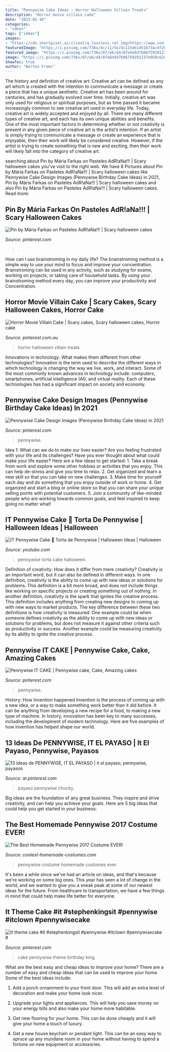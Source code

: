 ```yaml
---
title: "Pennywise Cake Ideas ~ Horror Halloween Villain Treats"
description: "Horror movie villain cake"
date: "2023-01-16"
categories:
- "ideas"
tags: ["ideas"]
images:
- "https://cdn.shortpixel.ai/client/q_lossless,ret_img/https://www.coolest-homemade-costumes.com/files/2017/10/the-best-2017-pennywise-costume-ever-212221-600x800.jpg"
featuredImage: "https://i.pinimg.com/736x/4c/11/5e/4c115eb1451b73ac4f2b947c2fe5b163.jpg"
featured_image: "https://i.pinimg.com/736x/07/e6/d4/07e6d4d7b06759291237e058c62e35d5.jpg"
image: "https://i.pinimg.com/736x/07/e6/d4/07e6d4d7b06759291237e058c62e35d5.jpg"
ShowToc: true
author: "Barton Frami"
---
```



The history and definition of creative art: Creative art can be defined as any art which is created with the intention to communicate a message or create a piece that has a unique aesthetic.
Creative art has been around for centuries, and has gradually evolved over time. Initially, creative art was only used for religious or spiritual purposes, but as time passed it became increasingly common to see creative art used in everyday life. Today, creative art is widely accepted and enjoyed by all. There are many different types of creative art, and each has its own unique abilities and benefits.
One of the most important factors in determining whether or not creativity is present in any given piece of creative art is the artist’s intention. If an artist is simply trying to communicate a message or create an experience that is enjoyable, then their work will likely be considered creative. However, if the artist is trying to create something that is new and exciting, then their work will likely fall into the category of creative art.

	

		
searching about Pin by Mária Farkas on Pasteles AdR!aNa!!! | Scary halloween cakes you've visit to the right web. We have 8 Pictures about Pin by Mária Farkas on Pasteles AdR!aNa!!! | Scary halloween cakes like Pennywise Cake Design Images (Pennywise Birthday Cake Ideas) in 2021, Pin by Mária Farkas on Pasteles AdR!aNa!!! | Scary halloween cakes and also Pin by Mária Farkas on Pasteles AdR!aNa!!! | Scary halloween cakes. Read more:
		
    
## Pin By Mária Farkas On Pasteles AdR!aNa!!! | Scary Halloween Cakes

<img loading=lazy src="https://i.pinimg.com/736x/91/21/b6/9121b666a7739f9146f2f6e6138e5f4f.jpg" onerror="this.onerror=null;this.src='https://tse1.mm.bing.net/th?id=OIP.XTaLAQcUPA3IHkYMRGRKpgHaNX&amp;pid=15.1';" alt="Pin by Mária Farkas on Pasteles AdR!aNa!!! | Scary halloween cakes">

_Source: pinterest.com_

>. 

	

How can I use brainstroming in my daily life?
The brainstroming method is a simple way to use your mind to focus and improve your concentration. Brainstroming can be used in any activity, such as studying for exams, working on projects, or taking care of household tasks. By using your brainstroming method every day, you can improve your productivity and Concentration.

    
## Horror Movie Villain Cake | Scary Cakes, Scary Halloween Cakes, Horror Cake

<img loading=lazy src="https://i.pinimg.com/736x/07/e6/d4/07e6d4d7b06759291237e058c62e35d5.jpg" onerror="this.onerror=null;this.src='https://tse4.mm.bing.net/th?id=OIP.1FYEr1HZ4_sO2IwV5hXs4gHaJ3&amp;pid=15.1';" alt="Horror Movie Villain Cake | Scary cakes, Scary halloween cakes, Horror cake">

_Source: pinterest.com.au_

>horror halloween villain treats. 

	

Innovations in technology: What makes them different from other technologies?
Innovation is the term used to describe the different ways in which technology is changing the way we live, work, and interact. Some of the most commonly known advances in technology include: computers, smartphones, artificial intelligence (AI), and virtual reality. Each of these technologies has had a significant impact on society and economy.

    
## Pennywise Cake Design Images (Pennywise Birthday Cake Ideas) In 2021

<img loading=lazy src="https://i.pinimg.com/originals/a0/97/1e/a0971ebb7b414ab8234b9a84edcf75b2.png" onerror="this.onerror=null;this.src='https://tse2.mm.bing.net/th?id=OIP.J9BVJ_FO4tNG4EUPp7pK1AHaJx&amp;pid=15.1';" alt="Pennywise Cake Design Images (Pennywise Birthday Cake Ideas) in 2021">

_Source: pinterest.com_

>pennywise. 

	

Idea 1: What can we do to make our lives easier?
Are you feeling frustrated with your life and its challenges? Have you ever thought about what could make your life easier? Here are a few ideas to get started: 1. Take a break from work and explore some other hobbies or activities that you enjoy. This can help de-stress and give you time to relax. 2. Get organized and learn a new skill so that you can take on new challenges. 3. Make time for yourself each day and do something that you enjoy outside of work or home. 4. Get organized and start a blog or online store so that you can share your unique selling points with potential customers. 5. Join a community of like-minded people who are working towards common goals, and feel inspired to keep going no matter what! 
    
## IT Pennywise Cake 🎈 Torta De Pennywise | Halloween Ideas | Halloween

<img loading=lazy src="https://i.ytimg.com/vi/BmulekT9Zyc/maxresdefault.jpg" onerror="this.onerror=null;this.src='https://tse4.mm.bing.net/th?id=OIP.MBoHoFpSNYGMf2hkgwTISwHaEK&amp;pid=15.1';" alt="IT Pennywise Cake 🎈 Torta de Pennywise | Halloween Ideas | Halloween">

_Source: youtube.com_

>pennywise torta cake halloween. 

	

Definition of creativity: How does it differ from mere creativity?
Creativity is an important word, but it can also be defined in different ways. In one definition, creativity is the ability to come up with new ideas or solutions for problems. This definition is a bit more broad, and does not include things like working on specific projects or creating something out of nothing. In another definition, creativity is the spark that ignites the creative process. This definition includes anything from creating new designs to coming up with new ways to market products. The key difference between these two definitions is how creativity is measured. One example could be when someone defines creativity as the ability to come up with new ideas or solutions for problems, but does not measure it against other criteria such as productivity or success. Another example could be measuring creativity by its ability to ignite the creative process.

    
## Pennywise IT CAKE | Pennywise Cake, Cake, Amazing Cakes

<img loading=lazy src="https://i.pinimg.com/originals/7a/ec/9e/7aec9e31e7b1914358b9314773921861.jpg" onerror="this.onerror=null;this.src='https://tse4.mm.bing.net/th?id=OIP.sZ-TQTuC98TOruqYaepYFAHaHa&amp;pid=15.1';" alt="Pennywise IT CAKE | Pennywise cake, Cake, Amazing cakes">

_Source: pinterest.com_

>pennywise. 

	

History: How Invention happened
Invention is the process of coming up with a new idea, or a way to make something work better than it did before. It can be anything from developing a new recipe for a food, to making a new type of machine. In history, innovation has been key to many successes, including the development of modern technology. Here are five examples of how invention has helped shape our world.

    
## 13 Ideas De PENNYWISE, IT EL PAYASO | It El Payaso, Pennywise, Payasos

<img loading=lazy src="https://i.pinimg.com/236x/fd/7b/42/fd7b42cd2f3a25a7ce412db3dc35b8c2.jpg" onerror="this.onerror=null;this.src='https://tse2.mm.bing.net/th?id=OIP.i8ke74v7Dx3_7yi2FYgDjAAAAA&amp;pid=15.1';" alt="13 ideas de PENNYWISE, IT EL PAYASO | it el payaso, pennywise, payasos">

_Source: ar.pinterest.com_

>payaso pennywise chucky. 

	

Big ideas are the foundation of any great business. They inspire and drive creativity, and can help you achieve your goals. Here are 5 big ideas that could help you get started in your business:

    
## The Best Homemade Pennywise 2017 Costume EVER!

<img loading=lazy src="https://cdn.shortpixel.ai/client/q_lossless,ret_img/https://www.coolest-homemade-costumes.com/files/2017/10/the-best-2017-pennywise-costume-ever-212221-600x800.jpg" onerror="this.onerror=null;this.src='https://tse4.mm.bing.net/th?id=OIP.Ld2V7rJp2tyGGaGD3vBLYwHaJ4&amp;pid=15.1';" alt="The Best Homemade Pennywise 2017 Costume EVER!">

_Source: coolest-homemade-costumes.com_

>pennywise costume homemade costumes ever. 

	

It's been a while since we've had an article on ideas, and that's because we're working on some big ones. This year has seen a lot of change in the world, and we wanted to give you a sneak peak at some of our newest ideas for the future. From healthcare to transportation, we have a few things in mind that could help make life better for everyone.

    
## It Theme Cake #it #stephenkingsit #pennywise #itclown #pennywisecake #

<img loading=lazy src="https://i.pinimg.com/736x/4c/11/5e/4c115eb1451b73ac4f2b947c2fe5b163.jpg" onerror="this.onerror=null;this.src='https://tse3.mm.bing.net/th?id=OIP.qEDrG7odI8moqmQQG4Km1wHaHa&amp;pid=15.1';" alt="It theme cake #it #stephenkingsit #pennywise #itclown #pennywisecake #">

_Source: pinterest.com_

>cake pennywise theme birthday king. 

	

What are the best easy and cheap ideas to improve your home?
There are a number of easy and cheap ideas that can be used to improve your home. Some of the best ideas include:
1. Add a porch ornamment to your front door. This will add an extra level of decoration and make your home look nicer.

2. Upgrade your lights and appliances. This will help you save money on your energy bills and also make your home more habitable.

3. Get new flooring for your home. This can be done cheaply and it will give your home a touch of luxury.

4. Get a new house keychain or pendant light. This can be an easy way to spruce up any mundane room in your home without having to spend a fortune on new equipment or accessories.

